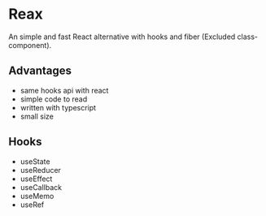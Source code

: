 # Reax
An simple and fast React alternative with hooks and fiber (Excluded class-component).

## Advantages
- same hooks api with react
- simple code to read
- written with typescript
- small size

## Hooks
- useState
- useReducer
- useEffect
- useCallback
- useMemo
- useRef
